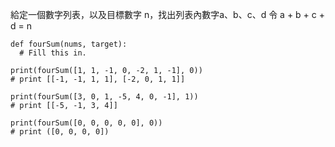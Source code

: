給定一個數字列表，以及目標數字 n，找出列表內數字a、b、c、d 令 a + b + c + d = n

```
def fourSum(nums, target):
  # Fill this in.

print(fourSum([1, 1, -1, 0, -2, 1, -1], 0))
# print [[-1, -1, 1, 1], [-2, 0, 1, 1]]

print(fourSum([3, 0, 1, -5, 4, 0, -1], 1))
# print [[-5, -1, 3, 4]]

print(fourSum([0, 0, 0, 0, 0], 0))
# print ([0, 0, 0, 0])
```
